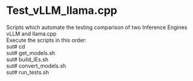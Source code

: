 # Test_vLLM_llama.cpp
Scripts which automate the testing comparison of two Inference Engines vLLM and llama.cpp  
Execute the scripts in this order:  
sut# cd <test-dir>  
sut#  get_models.sh  
sut# build_IEs.sh  
sut# convert_models.sh  
sut# run_tests.sh  
